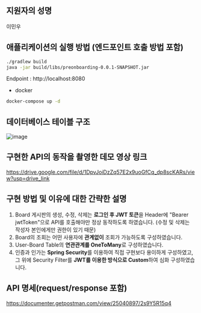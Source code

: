 ## 지원자의 성명
이민우

## 애플리케이션의 실행 방법 (엔드포인트 호출 방법 포함)
```bash
./gradlew build
java -jar build/libs/preonboarding-0.0.1-SNAPSHOT.jar 
```

Endpoint : http://localhost:8080

+ docker
```bash
docker-compose up -d
```

## 데이터베이스 테이블 구조
![image](https://github.com/Minoolian/wanted-pre-onboarding-backend/assets/44282342/ff38cc9c-bb80-4042-abfa-3f292eb0cb2b)

## 구현한 API의 동작을 촬영한 데모 영상 링크
https://drive.google.com/file/d/1DpvJoiDzZq57E2x9uoGfCq_dp8scKARs/view?usp=drive_link

## 구현 방법 및 이유에 대한 간략한 설명
1. Board 게시판의 생성, 수정, 삭제는 **로그인 후 JWT 토큰**을 Header에 "Bearer jwtToken"으로 API를 호출해야만 정상 동작하도록 하였습니다. (수정 및 삭제는 작성자 본인에게만 권한이 있기 때문)
2. Board의 조회는 어떤 사용자에 **관계없이** 조회가 가능하도록 구성하였습니다.
3. User-Board Table의 **연관관계를 OneToMany**로 구성하였습니다. 
4. 인증과 인가는 **Spring Security**를 이용하여 직접 구현보다 용이하게 구성하였고, 그 위에 Security Filter를 **JWT를 이용한 방식으로 Custom**하여 심화 구성하였습니다.

## API 명세(request/response 포함)
https://documenter.getpostman.com/view/25040897/2s9Y5R15q4

